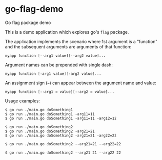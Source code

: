 # go-flag-demo
Go flag package demo

This is a demo application which explores go's `flag` package.

The application implements the scenario where 1st argument is a "function" and the subsequent arguments are arguments of that function:
```
myapp function [--arg1 value][--arg2 value]...
```

Argument names can be prepended with single dash:
```
myapp function [-arg1 value][-arg2 value]...
```

An assignment sign (`=`) can appear between the argument name and value:
```
myapp function [--arg1 = value][--arg2 = value]...
```



Usage examples:

```
$ go run ./main.go doSomething1
$ go run ./main.go doSomething1 -arg11=11
$ go run ./main.go doSomething1 -arg11=11 -arg12=12

$ go run ./main.go doSomething2
$ go run ./main.go doSomething2 -arg21=21
$ go run ./main.go doSomething2 -arg21=21 -arg22=22

$ go run ./main.go doSomething2 --arg21=21 --arg22=22

$ go run ./main.go doSomething2 --arg21 21 --arg22 22
```
